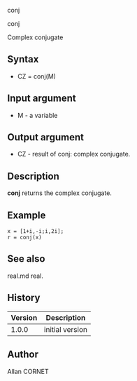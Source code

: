 



conj


conj

Complex conjugate

## Syntax

- CZ = conj(M)

## Input argument

 - M - a variable

## Output argument

 - CZ - result of conj: complex conjugate.

## Description


  <p><b>conj</b> returns the complex conjugate.</p>


## Example

```Nelson
x = [1+i,-i;i,2i];
r = conj(x)
```

## See also

real.md real.
## History

|Version|Description|
|------|------|
|1.0.0|initial version|


## Author

Allan CORNET



